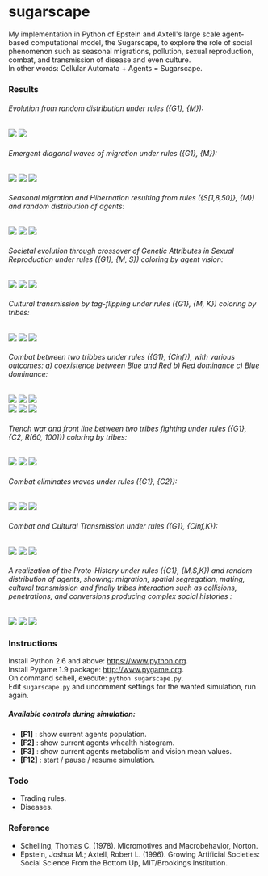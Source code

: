 sugarscape
==========

My implementation in Python of Epstein and Axtell's large scale agent-based computational model, the Sugarscape, to explore the role of social phenomenon such as seasonal migrations, pollution, sexual reproduction, combat, and transmission of disease and even culture.  
In other words: Cellular Automata + Agents = Sugarscape.

### Results

###### Evolution from random distribution under rules ({G1}, {M}):
![](results/sgEvolution0.png) ![](results/sgEvolution500.png)

###### Emergent diagonal waves of migration under rules ({G1}, {M}):
![](results/sgMigration0.png) ![](results/sgMigration6.png) ![](results/sgMigration20.png)

###### Seasonal migration and Hibernation resulting from rules ({S[1,8,50]}, {M}) and random distribution of agents:
![](results/sgSeasonal0.png) ![](results/sgSeasonal49.png) ![](results/sgSeasonal99.png)

###### Societal evolution through crossover of Genetic Attributes in Sexual Reproduction under rules ({G1}, {M, S}) coloring by agent vision:
![](results/sgSocietal0.png) ![](results/sgSocietal50.png) ![](results/sgSocietal500.png)

###### Cultural transmission by tag-flipping under rules ({G1}, {M, K}) coloring by tribes:
![](results/sgCultural0.png) ![](results/sgCultural132.png) ![](results/sgCultural694.png)

###### Combat between two tribbes under rules ({G1}, {Cinf}), with various outcomes: a) coexistence between Blue and Red b) Red dominance c) Blue dominance:
![](results/sgCombatCinfInitial.png) ![](results/sgCombatCinf10.png) ![](results/sgCombatCinf20.png)  
![](results/sgCombatCinfCoexistence.png) ![](results/sgCombatCinfRedDominance.png) ![](results/sgCombatCinfBlueDominance.png)

###### Trench war and front line between two tribes fighting under rules ({G1}, {C2, R[60, 100]}) coloring by tribes:
![](results/sgCombatC2Trench0.png) ![](results/sgCombatC2Trench100.png) ![](results/sgCombatC2Trench150.png)

###### Combat eliminates waves under rules ({G1}, {C2}):
![](results/CombatC20.png) ![](results/CombatC26.png) ![](results/CombatC21100.png)

###### Combat and Cultural Transmission under rules ({G1}, {Cinf,K}):
![](results/sgCombatCultural0.png) ![](results/sgCombatCultural10.png) ![](results/sgCombatCultural1000.png)

###### A realization of the Proto-History under rules ({G1}, {M,S,K}) and random distribution of agents, showing: migration, spatial segregation, mating, cultural transmission and finally tribes interaction such as collisions, penetrations, and conversions producing complex social histories :
![](results/sgProtoHistoryInitial.png) ![](results/sgProtoHistorySegregation.png) ![](results/sgProtoHistory100.png)

### Instructions
Install Python 2.6 and above: https://www.python.org.  
Install Pygame 1.9 package: http://www.pygame.org.  
On command schell, execute: `python sugarscape.py`.  
Edit `sugarscape.py` and uncomment settings for the wanted simulation, run again.

##### Available controls during simulation:
- **[F1]**  : show current agents population.
- **[F2]**  : show current agents whealth histogram.
- **[F3]**  : show current agents metabolism and vision mean values.
- **[F12]** : start / pause / resume simulation.

### Todo
- Trading rules.
- Diseases.

### Reference
- Schelling, Thomas C. (1978). Micromotives and Macrobehavior, Norton.
- Epstein, Joshua M.; Axtell, Robert L. (1996). Growing Artificial Societies: Social Science From the Bottom Up, MIT/Brookings Institution.
